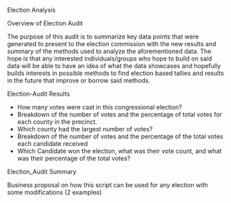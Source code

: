 Election Analysis 

Overview of Election Audit 

The purpose of this audit is to summarize key data points that were generated to present to the election commission with the new results and summary of the methods used to analyze the aforementioned data. The hope is that any interested individuals/groups who hope to build on said data will be able to have an idea of what the data showcases and hopefully builds interests in possible methods to find election based tallies and results in the future that improve or borrow said methods. 

Election-Audit Results 

- How many votes were cast in this congressional election?
- Breakdown of the number of votes and the percentage of total votes for each county in the precinct.
- Which county had the largest number of votes? 
- Breakdown of the number of votes and the percentage of the total votes each candidate received 
- Which Candidate won the election, what was their vote count, and what was their percentage of the total votes?

Election_Audit Summary

Business proposal on how this script can be used for any election with some modifications (2 examples)